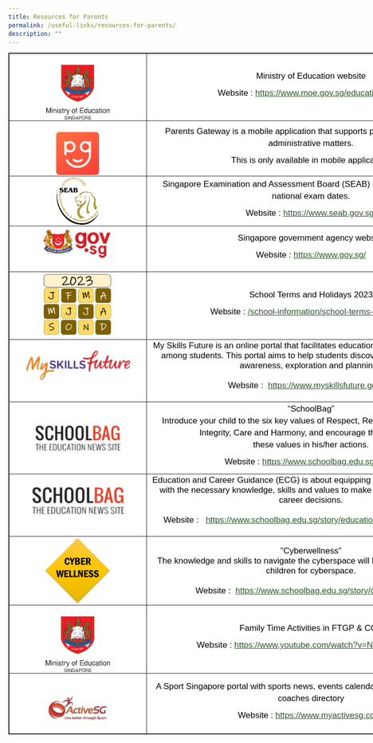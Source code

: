 ```yaml
---
title: Resources for Parents
permalink: /useful-links/resources-for-parents/
description: ""
---
```


<table style="margin: 0px; outline: 0px; padding: 0px; border: 1px solid rgb(42, 42, 42); border-spacing: 1px; border-collapse: collapse; color: rgb(0, 0, 0); font-family: &quot;Libre Franklin&quot;, sans-serif; font-size: 17px; font-style: normal; font-variant-ligatures: normal; font-variant-caps: normal; font-weight: 400; letter-spacing: normal; orphans: 2; text-align: left; text-transform: none; white-space: normal; widows: 2; word-spacing: 0px; -webkit-text-stroke-width: 0px; background-color: rgb(255, 255, 255); text-decoration-thickness: initial; text-decoration-style: initial; text-decoration-color: initial; width: 939.241px;" class="iveo_table ives_tab_dark"><tbody style="margin: 0px; outline: 0px; padding: 0px;"><tr style="margin: 0px; outline: 0px; padding: 0px;"><td style="margin: 0px; outline: 0px; padding: 2px; text-align: center; border: 1px solid rgb(42, 42, 42); width: 276.896px;">&nbsp;<img style="margin: auto; outline: 0px; padding: 0px; border: none; max-width: 100%; clear: both; display: block; width: 127px; height: 110px;" class="ive_eobj_center" alt="1.png" src="/images/1.png"></td><td style="margin: 0px; outline: 0px; padding: 2px; text-align: center; border: 1px solid rgb(42, 42, 42); width: 662px;"><p style="margin: 0px 0px 10px; outline: 0px; padding: 0px; line-height: 24px !important; font-family: &quot;Libre Franklin&quot;, sans-serif; font-size: 17px; font-weight: 400; color: rgb(0, 0, 0);">Ministry of Education website</p><p style="margin: 0px 0px 10px; outline: 0px; padding: 0px; line-height: 24px !important; font-family: &quot;Libre Franklin&quot;, sans-serif; font-size: 17px; font-weight: 400; color: rgb(0, 0, 0);">Website :<span>&nbsp;</span><a style="margin: 0px; outline: 0px; padding: 0px; color: rgb(42, 86, 41); font-weight: 500; text-decoration: underline;" target="_blank" href="https://www.moe.gov.sg/education-in-sg">https://www.moe.gov.sg/education-in-sg</a></p></td></tr><tr style="margin: 0px; outline: 0px; padding: 0px;"><td style="margin: 0px; outline: 0px; padding: 2px; text-align: center; border: 1px solid rgb(42, 42, 42);">&nbsp;<img style="margin: auto; outline: 0px; padding: 0px; border: none; max-width: 100%; clear: both; display: block; width: 86px; height: 86px;" class="ive_eobj_center" alt="2.png" src="/images/2.png"></td><td style="margin: 0px; outline: 0px; padding: 2px; text-align: center; border: 1px solid rgb(42, 42, 42);" width="420"><p style="margin: 0px 0px 10px; outline: 0px; padding: 0px; line-height: 24px !important; font-family: &quot;Libre Franklin&quot;, sans-serif; font-size: 17px; font-weight: 400; color: rgb(0, 0, 0);">Parents Gateway is a mobile application that supports parents and schools on administrative matters.</p><p style="margin: 0px 0px 10px; outline: 0px; padding: 0px; line-height: 24px !important; font-family: &quot;Libre Franklin&quot;, sans-serif; font-size: 17px; font-weight: 400; color: rgb(0, 0, 0);">This is only available in mobile application.</p></td></tr><tr style="margin: 0px; outline: 0px; padding: 0px;"><td style="margin: 0px; outline: 0px; padding: 2px; text-align: center; border: 1px solid rgb(42, 42, 42);"><img style="margin: auto; outline: 0px; padding: 0px; border: none; max-width: 100%; clear: both; display: block; width: 85px; height: 95px;" class="ive_eobj_center" alt="3.png" src="/images/3.png"></td><td style="margin: 0px; outline: 0px; padding: 2px; text-align: center; border: 1px solid rgb(42, 42, 42);" width="420"><p style="margin: 0px 0px 10px; outline: 0px; padding: 0px; line-height: 24px !important; font-family: &quot;Libre Franklin&quot;, sans-serif; font-size: 17px; font-weight: 400; color: rgb(0, 0, 0);">Singapore Examination and Assessment Board (SEAB) is a website to view the national exam dates.</p><p style="margin: 0px 0px 10px; outline: 0px; padding: 0px; line-height: 24px !important; font-family: &quot;Libre Franklin&quot;, sans-serif; font-size: 17px; font-weight: 400; color: rgb(0, 0, 0);">Website :<span>&nbsp;</span><a style="margin: 0px; outline: 0px; padding: 0px; color: rgb(42, 86, 41); font-weight: 500; text-decoration: underline;" target="_blank" href="https://www.seab.gov.sg/">https://www.seab.gov.sg/</a></p></td></tr><tr style="margin: 0px; outline: 0px; padding: 0px;"><td style="margin: 0px; outline: 0px; padding: 2px; text-align: center; border: 1px solid rgb(42, 42, 42);" width="156"><img style="margin: auto; outline: 0px; padding: 0px; border: none; max-width: 100%; clear: both; display: block; width: 139px; height: 67px;" class="ive_eobj_center" alt="4.png" src="/images/4.png">&nbsp;</td><td style="margin: 0px; outline: 0px; padding: 2px; text-align: center; border: 1px solid rgb(42, 42, 42);" width="420"><p style="margin: 0px 0px 10px; outline: 0px; padding: 0px; line-height: 24px !important; font-family: &quot;Libre Franklin&quot;, sans-serif; font-size: 17px; font-weight: 400; color: rgb(0, 0, 0);">Singapore government agency website</p><p style="margin: 0px 0px 10px; outline: 0px; padding: 0px; line-height: 24px !important; font-family: &quot;Libre Franklin&quot;, sans-serif; font-size: 17px; font-weight: 400; color: rgb(0, 0, 0);">Website :<span>&nbsp;</span><a style="margin: 0px; outline: 0px; padding: 0px; color: rgb(42, 86, 41); font-weight: 500; text-decoration: underline;" target="_blank" href="https://www.gov.sg/">https://www.gov.sg/</a></p></td></tr><tr style="margin: 0px; outline: 0px; padding: 0px;"><td style="margin: 0px; outline: 0px; padding: 2px; text-align: center; border: 1px solid rgb(42, 42, 42);" width="156"><img style="margin: auto; outline: 0px; padding: 0px; border: none; max-width: 100%; clear: both; display: block; width: 149px; height: 131px;" class="ive_eobj_center" alt="Calendar ICON 2023.jpg" src="/images/Calendar%20ICON%202023.jpg"></td><td style="margin: 0px; outline: 0px; padding: 2px; text-align: center; border: 1px solid rgb(42, 42, 42);" width="420"><p style="margin: 0px 0px 10px; outline: 0px; padding: 0px; line-height: 24px !important; font-family: &quot;Libre Franklin&quot;, sans-serif; font-size: 17px; font-weight: 400; color: rgb(0, 0, 0);">School Terms and Holidays 2023</p><p style="margin: 0px 0px 10px; outline: 0px; padding: 0px; line-height: 24px !important; font-family: &quot;Libre Franklin&quot;, sans-serif; font-size: 17px; font-weight: 400; color: rgb(0, 0, 0);">Website :<span>&nbsp;</span><a style="margin: 0px; outline: 0px; padding: 0px; color: rgb(42, 86, 41); font-weight: 500; text-decoration: underline;" target="_blank" href="https://stmargaretspri.moe.edu.sg/school-information/school-terms-n-holidays">/school-information/school-terms-n-holidays</a></p></td></tr><tr style="margin: 0px; outline: 0px; padding: 0px;"><td style="margin: 0px; outline: 0px; padding: 2px; text-align: center; border: 1px solid rgb(42, 42, 42);"><img style="margin: auto; outline: 0px; padding: 0px; border: none; max-width: 100%; clear: both; display: block; width: 263px; height: 86px;" class="ive_eobj_center" alt="My Skills Future.jpg" src="/images/My%20Skills%20Future.jpg">&nbsp;</td><td style="margin: 0px; outline: 0px; padding: 2px; text-align: center; border: 1px solid rgb(42, 42, 42);">My Skills Future is an online portal that facilitates education and career development among students. This portal aims to help students discover their identity through awareness, exploration and planning.&nbsp;<br style="margin: 0px; outline: 0px; padding: 0px;"><br style="margin: 0px; outline: 0px; padding: 0px;">Website :&nbsp;<span>&nbsp;</span><a style="margin: 0px; outline: 0px; padding: 0px; color: rgb(42, 86, 41); font-weight: 500; text-decoration: underline;" target="_blank" href="https://www.myskillsfuture.gov.sg/content/student/en/primary.html">https://www.myskillsfuture.gov.sg/</a><br style="margin: 0px; outline: 0px; padding: 0px;"><br style="margin: 0px; outline: 0px; padding: 0px;"></td></tr><tr style="margin: 0px; outline: 0px; padding: 0px;"><td style="margin: 0px; outline: 0px; padding: 2px; text-align: center; border: 1px solid rgb(42, 42, 42);" width="156"><img style="margin: auto; outline: 0px; padding: 0px; border: none; max-width: 100%; clear: both; display: block; width: 184px; height: 66px;" class="ive_eobj_center" alt="6.png" src="/images/6.png"></td><td style="margin: 0px; outline: 0px; padding: 2px; text-align: center; border: 1px solid rgb(42, 42, 42);" width="420"><p style="margin: 0px 0px 10px; outline: 0px; padding: 0px; line-height: 24px !important; font-family: &quot;Libre Franklin&quot;, sans-serif; font-size: 17px; font-weight: 400; color: rgb(0, 0, 0);">“SchoolBag”<br style="margin: 0px; outline: 0px; padding: 0px;">Introduce your child to the six key values of Respect, Responsibility, Resilience, Integrity, Care and Harmony, and encourage them to live by<br style="margin: 0px; outline: 0px; padding: 0px;">these values in his/her actions.</p><p style="margin: 0px 0px 10px; outline: 0px; padding: 0px; line-height: 24px !important; font-family: &quot;Libre Franklin&quot;, sans-serif; font-size: 17px; font-weight: 400; color: rgb(0, 0, 0);">Website :<span>&nbsp;</span><a style="margin: 0px; outline: 0px; padding: 0px; color: rgb(42, 86, 41); font-weight: 500; text-decoration: underline;" target="_blank" href="https://www.schoolbag.edu.sg/story/inculcating-values#.V6rszet97IV">https://www.schoolbag.edu.sg/story/</a></p></td></tr><tr style="margin: 0px; outline: 0px; padding: 0px;"><td style="margin: 0px; outline: 0px; padding: 2px; text-align: center; border: 1px solid rgb(42, 42, 42);"><img style="margin: auto; outline: 0px; padding: 0px; border: none; max-width: 100%; clear: both; display: block; width: 199px; height: 71px;" class="ive_eobj_center" alt="6.png" src="/images/6.png">&nbsp;</td><td style="margin: 0px; outline: 0px; padding: 2px; text-align: center; border: 1px solid rgb(42, 42, 42);">Education and Career Guidance (ECG) is about equipping students as well as adults with the necessary knowledge, skills and values to make informed education and career decisions.<br style="margin: 0px; outline: 0px; padding: 0px;"><br style="margin: 0px; outline: 0px; padding: 0px;">Website :&nbsp;&nbsp;<span>&nbsp;</span><a style="margin: 0px; outline: 0px; padding: 0px; color: rgb(42, 86, 41); font-weight: 500; text-decoration: underline;" target="_blank" href="https://www.schoolbag.edu.sg/story/education-and-career-guidance#.V4bbeOt97IU">https://www.schoolbag.edu.sg/story/education-and-career-guidance</a><br style="margin: 0px; outline: 0px; padding: 0px;"><br style="margin: 0px; outline: 0px; padding: 0px;"></td></tr><tr style="margin: 0px; outline: 0px; padding: 0px;"><td style="margin: 0px; outline: 0px; padding: 2px; text-align: center; border: 1px solid rgb(42, 42, 42);"><img style="margin: auto; outline: 0px; padding: 0px; border: none; max-width: 100%; clear: both; display: block; width: 132px; height: 133px;" class="ive_eobj_center" alt="cyberwellness.jpg" width="100%" src="/images/cyberwellness.jpg"></td><td style="margin: 0px; outline: 0px; padding: 2px; text-align: center; border: 1px solid rgb(42, 42, 42);">"Cyberwellness"<br style="margin: 0px; outline: 0px; padding: 0px;">The knowledge and skills to navigate the cyberspace will help parents prepare our children for cyberspace.<br style="margin: 0px; outline: 0px; padding: 0px;"><br style="margin: 0px; outline: 0px; padding: 0px;">Website :&nbsp;<span>&nbsp;</span><a style="margin: 0px; outline: 0px; padding: 0px; color: rgb(42, 86, 41); font-weight: 500; text-decoration: underline;" target="_blank" href="https://www.schoolbag.edu.sg/story/cyber-wellness---useful-resources%23.V0vw7T_2PIW#.V6rwwOt97IV">https://www.schoolbag.edu.sg/story/cyber-wellness</a><br style="margin: 0px; outline: 0px; padding: 0px;"></td></tr><tr style="margin: 0px; outline: 0px; padding: 0px;"><td style="margin: 0px; outline: 0px; padding: 2px; text-align: center; border: 1px solid rgb(42, 42, 42);" width="156"><br style="margin: 0px; outline: 0px; padding: 0px;"><img style="margin: auto; outline: 0px; padding: 0px; border: none; max-width: 100%; clear: both; display: block; width: 129px; height: 112px;" class="ive_eobj_center" alt="7.png" src="/images/7.png"></td><td style="margin: 0px; outline: 0px; padding: 2px; text-align: center; border: 1px solid rgb(42, 42, 42);" width="420"><p style="margin: 0px 0px 10px; outline: 0px; padding: 0px; line-height: 24px !important; font-family: &quot;Libre Franklin&quot;, sans-serif; font-size: 17px; font-weight: 400; color: rgb(0, 0, 0);">Family Time Activities in FTGP &amp; CCE</p><p style="margin: 0px 0px 10px; outline: 0px; padding: 0px; line-height: 24px !important; font-family: &quot;Libre Franklin&quot;, sans-serif; font-size: 17px; font-weight: 400; color: rgb(0, 0, 0);">Website :<span>&nbsp;</span><a style="margin: 0px; outline: 0px; padding: 0px; color: rgb(42, 86, 41); font-weight: 500; text-decoration: underline;" target="_blank" href="https://www.youtube.com/watch?v=NmKsx-MZn3Q">https://www.youtube.com/watch?v=NmKsx-MZn3Q</a></p></td></tr><tr style="margin: 0px; outline: 0px; padding: 0px;"><td style="margin: 0px; outline: 0px; padding: 2px; text-align: center; border: 1px solid rgb(42, 42, 42);" width="156">&nbsp;<img style="margin: auto; outline: 0px; padding: 0px; border: none; max-width: 100%; clear: both; display: block; width: 129px; height: 96px;" class="ive_eobj_center" alt="8.jpg" src="/images/8.jpg"></td><td style="margin: 0px; outline: 0px; padding: 2px; text-align: center; border: 1px solid rgb(42, 42, 42);" width="420"><p style="margin: 0px 0px 10px; outline: 0px; padding: 0px; line-height: 24px !important; font-family: &quot;Libre Franklin&quot;, sans-serif; font-size: 17px; font-weight: 400; color: rgb(0, 0, 0);">A Sport Singapore portal with sports news, events calendar as well as facilities and coaches directory</p><p style="margin: 0px 0px 10px; outline: 0px; padding: 0px; line-height: 24px !important; font-family: &quot;Libre Franklin&quot;, sans-serif; font-size: 17px; font-weight: 400; color: rgb(0, 0, 0);">Website :<span>&nbsp;</span><a style="margin: 0px; outline: 0px; padding: 0px; color: rgb(42, 86, 41); font-weight: 500; text-decoration: underline;" target="_blank" href="https://www.myactivesg.com/">https://www.myactivesg.com/</a></p></td></tr></tbody></table>